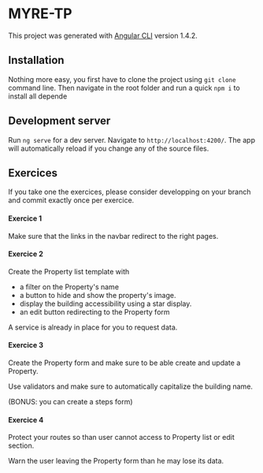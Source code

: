 # MYRE-TP

This project was generated with [Angular CLI](https://github.com/angular/angular-cli) version 1.4.2.

## Installation
Nothing more easy, you first have to clone the project using `git clone ` command line.
Then navigate in the root folder and run a quick `npm i` to install all depende

## Development server

Run `ng serve` for a dev server. Navigate to `http://localhost:4200/`. The app will automatically reload if you change any of the source files.

## Exercices

If you take one the exercices, please consider developping on your branch and commit exactly once per exercice.

#### Exercice 1

Make sure that the links in the navbar redirect to the right pages.

#### Exercice 2

Create the Property list template with
* a filter on the Property's name
* a button to hide and show the property's image.
* display the building accessibility using a star display.
* an edit button redirecting to the Property form

A service is already in place for you to request data.

#### Exercice 3

Create the Property form and make sure to be able create and update a Property.

Use validators and make sure to automatically capitalize the building name.

(BONUS: you can create a steps form)


#### Exercice 4

Protect your routes so than user cannot access to Property list or edit section.

Warn the user leaving the Property form than he may lose its data.
